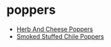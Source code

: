 # poppers

 * [Herb And Cheese Poppers](index/h/herb-and-cheese-poppers-355805.json)
 * [Smoked Stuffed Chile Poppers](index/s/smoked-stuffed-chile-poppers-354409.json)
